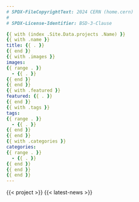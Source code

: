 ```yaml
---
# SPDX-FileCopyrightText: 2024 CERN (home.cern)
#
# SPDX-License-Identifier: BSD-3-Clause

{{ with (index .Site.Data.projects .Name) }}
{{ with .name }}
title: {{ . }}
{{ end }}
{{ with .images }}
images:
{{ range . }}
  - {{ . }}
{{ end }}
{{ end }}
{{ with .featured }}
featured: {{ . }}
{{ end }}
{{ with .tags }}
tags:
{{ range . }}
  - {{ . }}
{{ end }}
{{ end }}
{{ with .categories }}
categories:
{{ range . }}
  - {{ . }}
{{ end }}
{{ end }}
{{ end }}
---
```


{{< project >}}
{{< latest-news >}}
